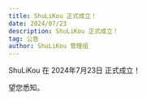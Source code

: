 ```yaml
---
title: ShuLiKou 正式成立！
date: 2024/07/23
description: ShuLiKou 正式成立！
tag: 公告
author: ShuLiKou 管理组
---
```


ShuLiKou 在 2024年7月23日 正式成立！
 

望您悉知。
